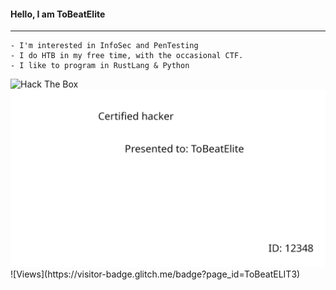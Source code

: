 #### Hello, I am <bold>ToBeatElite</bold> 
---
```
- I'm interested in InfoSec and PenTesting
- I do HTB in my free time, with the occasional CTF.
- I like to program in RustLang & Python
```

<img src="http://www.hackthebox.eu/badge/image/422205" alt="Hack The Box">
<img src='aaaaaa.png'>
![Views](https://visitor-badge.glitch.me/badge?page_id=ToBeatELIT3)

